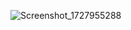 ![Screenshot_1727955288](https://github.com/user-attachments/assets/3910bd2d-8295-4173-9d59-221e0d1bd965)
